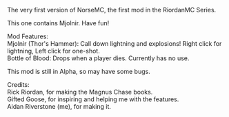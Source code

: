The very first version of NorseMC, the first mod in the RiordanMC Series.

This one contains Mjolnir. Have fun!

Mod Features:<br>
Mjolnir (Thor's Hammer): Call down lightning and explosions! Right click for lightning, Left click for one-shot.<br>
Bottle of Blood: Drops when a player dies. Currently has no use.

This mod is still in Alpha, so may have some bugs.

Credits:<br>
Rick Riordan, for making the Magnus Chase books.<br>
Gifted Goose, for inspiring and helping me with the features.<br>
Aidan Riverstone (me), for making it.
